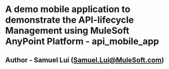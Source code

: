 # A demo mobile application to demonstrate the API-lifecycle Management using MuleSoft AnyPoint Platform - api_mobile_app

## Author - Samuel Lui (Samuel.Lui@MuleSoft.com)


